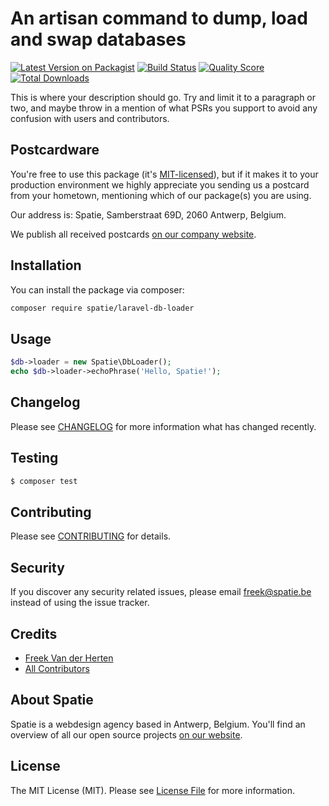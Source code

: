 # An artisan command to dump, load and swap databases

[![Latest Version on Packagist](https://img.shields.io/packagist/v/spatie/laravel-db-loader.svg?style=flat-square)](https://packagist.org/packages/spatie/laravel-db-loader)
[![Build Status](https://img.shields.io/travis/spatie/laravel-db-loader/master.svg?style=flat-square)](https://travis-ci.org/spatie/laravel-db-loader)
[![Quality Score](https://img.shields.io/scrutinizer/g/spatie/laravel-db-loader.svg?style=flat-square)](https://scrutinizer-ci.com/g/spatie/laravel-db-loader)
[![Total Downloads](https://img.shields.io/packagist/dt/spatie/laravel-db-loader.svg?style=flat-square)](https://packagist.org/packages/spatie/laravel-db-loader)

This is where your description should go. Try and limit it to a paragraph or two, and maybe throw in a mention of what PSRs you support to avoid any confusion with users and contributors.

## Postcardware

You're free to use this package (it's [MIT-licensed](LICENSE.md)), but if it makes it to your production environment we highly appreciate you sending us a postcard from your hometown, mentioning which of our package(s) you are using.

Our address is: Spatie, Samberstraat 69D, 2060 Antwerp, Belgium.

We publish all received postcards [on our company website](https://spatie.be/en/opensource/postcards).

## Installation

You can install the package via composer:

``` bash
composer require spatie/laravel-db-loader
```

## Usage

``` php
$db->loader = new Spatie\DbLoader();
echo $db->loader->echoPhrase('Hello, Spatie!');
```

## Changelog

Please see [CHANGELOG](CHANGELOG.md) for more information what has changed recently.

## Testing

``` bash
$ composer test
```

## Contributing

Please see [CONTRIBUTING](CONTRIBUTING.md) for details.

## Security

If you discover any security related issues, please email freek@spatie.be instead of using the issue tracker.

## Credits

- [Freek Van der Herten](https://github.com/freekmurze)
- [All Contributors](../../contributors)

## About Spatie

Spatie is a webdesign agency based in Antwerp, Belgium. You'll find an overview of all our open source projects [on our website](https://spatie.be/opensource).

## License

The MIT License (MIT). Please see [License File](LICENSE.md) for more information.
